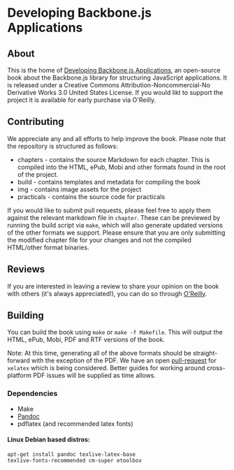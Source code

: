 # Developing Backbone.js Applications

## About

This is the home of [Developing Backbone.js Applications](http://shop.oreilly.com/product/0636920025344.do), an open-source book about the Backbone.js library for structuring JavaScript applications. It is released under a 
Creative Commons Attribution-Noncommercial-No Derivative Works 3.0 United States License. If you would likt to support the project it is available for early purchase via O'Reilly.

## Contributing

We appreciate any and all efforts to help improve the book. Please note that the repository is structured as follows:

* chapters - contains the source Markdown for each chapter. This is compiled into the HTML, ePub, Mobi and other formats found in the root of the project.
* build - contains templates and metadata for compiling the book
* img - contains image assets for the project
* practicals - contains the source code for practicals

If you would like to submit pull requests, please feel free to apply them against the relevant markdown file in `chapter`. These can be previewed by running the build script via `make`, which will also generate updated versions of the other formats we support. Please ensure that you are only submitting the modified chapter file for your changes and not the compiled HTML/other format binaries. 

## Reviews

If you are interested in leaving a review to share your opinion on the book with others (it's always appreciated!), you can do so through [O'Reilly](http://shop.oreilly.com/product/0636920025344/ReviewSubmit.do?sortby=publicationDate?pageId=0636920025344.IP).

## Building

You can build the book using `make` or `make -f Makefile`. This will output the HTML, ePub, Mobi, PDF and RTF versions of the book. 

Note: At this time, generating all of the above formats should be straight-forward with the exception of the PDF. We have an open [pull-request](https://github.com/addyosmani/backbone-fundamentals/pull/369) for `xelatex` which is being considered. Better guides for working around cross-platform PDF issues will be supplied as time allows.

### Dependencies

* Make
* [Pandoc](https://github.com/jgm/pandoc)
* pdflatex (and recommended latex fonts)

#### Linux Debian based distros:

<code>apt-get install pandoc texlive-latex-base texlive-fonts-recommended cm-super etoolbox</code>

